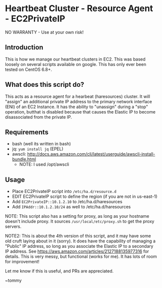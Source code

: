 # Heartbeat Cluster - Resource Agent - EC2PrivateIP

NO WARRANTY - Use at your own risk!

## Introduction
This is how we manage our heartbeat clusters in EC2. This was based loosely on several scripts available on google. This has only ever been tested on CentOS 6.8+. 

## What does this script do?
This acts as a resource agent for a hearbeat (haresources) cluster. It will "assign" an additional private IP address to the primary network interface (ENI) of an EC2 Instance. It has the ability to "unassign" during a "stop" operation, butthat is disabled because that causes the Elastic IP to become disassociated from the private IP.

## Requirements

   * bash (well its written in bash)
   * jq: `yum install jq` (EPEL)
   * awscli: http://docs.aws.amazon.com/cli/latest/userguide/awscli-install-bundle.html
      * NOTE: I used /opt/awscli


## Usage

   * Place EC2PrivateIP script into `/etc/ha.d/resource.d`
   * EDIT EC2PrivateIP script to define the region (if you are not in us-east-1)
   * Add `EC2PrivateIP::10.1.2.10` to /etc/ha.d/haresources
   * Add `IPAddr::10.1.2.10/24` as well to /etc/ha.d/haresources


NOTE: This script also has a setting for proxy, as long as your hostname doesn't include proxy. It sources `/usr/local/etc/proxy.sh` to get the proxy servers.

NOTE2: This is about the 4th version of this script, and it may have some old cruft laying about in it (sorry). It does have the capability of managing a "Public" IP address, so long as you associate the Elastic IP to a secondary IP address. See https://aws.amazon.com/articles/2127188135977316 for details. This is very messy, but functional (works for me). It has lots of room for improvement!

Let me know if this is useful, and PRs are appreciated.

~tommy

